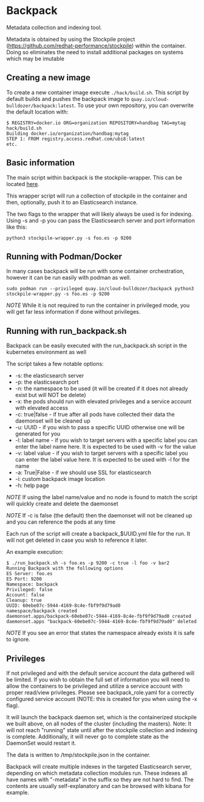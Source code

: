 # Backpack
Metadata collection and indexing tool.

Metadata is obtained by using the Stockpile project (https://github.com/redhat-performance/stockpile) within the container.
Doing so eliminates the need to install additional packages on systems which may be imutable

## Creating a new image

To create a new container image execute `./hack/build.sh`. This script by default builds and pushes the backpack image to `quay.io/cloud-bulldozer/backpack:latest`.
To use your own repository, you can overwrite the default location with:

```console
$ REGISTRY=docker.io ORG=organization REPOSITORY=handbag TAG=mytag hack/build.sh
Building docker.io/organization/handbag:mytag
STEP 1: FROM registry.access.redhat.com/ubi8:latest
etc.
```

## Basic information

The main script within backpack is the stockpile-wrapper. This can be located [here](https://github.com/cloud-bulldozer/bohica/blob/master/stockpile-wrapper/stockpile-wrapper.py).

This wrapper script will run a collection of stockpile in the container and then, optionally, push it to an Elasticsearch instance.

The two flags to the wrapper that will likely always be used is for indexing. Using -s and -p you can pass the Elasticsearch server and port information like this:

```
python3 stockpile-wrapper.py -s foo.es -p 9200
```

## Running with Podman/Docker

In many cases backpack will be run with some container orchestration, however it can be run easily with podman as well.

```
sudo podman run --privileged quay.io/cloud-bulldozer/backpack python3 stockpile-wrapper.py -s foo.es -p 9200
```

*NOTE* While it is not required to run the container in privileged mode, you will get far less information if done without privileges.

## Running with run_backpack.sh

Backpack can be easily executed with the run_backpack.sh script in the kubernetes environment as well

The script takes a few notable options:
- -s: the elasticsearch server
- -p: the elasticsearch port
- -n: the namespace to be used (it will be created if it does not already exist but will NOT be delete)
- -x: the pods should run with elevated privileges and a service account with elevated access
- -c: true|false - if true after all pods have collected their data the daemonset will be cleaned up
- -u: UUID - if you wish to pass a specific UUID otherwise one will be generated for you
- -l: label name - if you wish to target servers with a specific label you can enter the label name here. It is expected to be used with -v for the value
- -v: label value - if you wish to target servers with a specific label you can enter the label value here. It is expected to be used with -l for the name
- -a: True|False - if we should use SSL for elasticsearch
- -i: custom backpack image location
- -h: help page

*NOTE* If using the label name/value and no node is found to match the script will quickly create and delete the daemonset

*NOTE* If -c is false (the default) then the daemonset will not be cleaned up and you can reference the pods at any time

Each run of the script will create a backpack_$UUID.yml file for the run. It will not get deleted in case you wish to reference it later.

An example execution:

```
$ ./run_backpack.sh -s foo.es -p 9200 -c true -l foo -v bar2
Running Backpack with the following options
ES Server: foo.es
ES Port: 9200
Namespace: backpack
Privileged: false
Account: false
Cleanup: true
UUID: 60ebe07c-5944-4169-8c4e-fbf9f9d79ad0
namespace/backpack created
daemonset.apps/backpack-60ebe07c-5944-4169-8c4e-fbf9f9d79ad0 created
daemonset.apps "backpack-60ebe07c-5944-4169-8c4e-fbf9f9d79ad0" deleted
```

*NOTE* If you see an error that states the namespace already exists it is safe to ignore.

## Privileges

If not privileged and with the default service account the data gathered will be limited.
If you wish to obtain the full set of information you will need to allow the containers to be 
privileged and utilize a service account with proper read/view privileges. Please see
backpack_role.yaml for a correctly configured service account (NOTE: this is created for you 
when using the -x flag).

It will launch the backpack daemon set, which is the containerized stockpile 
we built above, on all nodes of the cluster (including the masters). 
Note: It will not reach "running" state until after the stockpile collection and indexing is complete.
Additionally, it will never go to complete state as the DaemonSet would restart it.

The data is written to /tmp/stockpile.json in the container.

Backpack will create multiple indexes in the targeted Elasticsearch server, depending on
which metadata collection modules run.   These indexes all have names with "-metadata" in the 
suffix so they are not hard to find.   The contents are usually self-explanatory and
can be browsed with kibana for example.
